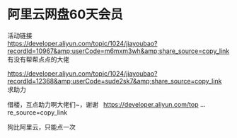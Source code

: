 # 阿里云网盘60天会员


活动链接<br />
https://developer.aliyun.com/topic/1024/jiayoubao?recordId=10967&amp;userCode=m6mxm3wh&amp;share_source=copy_link<br />
有没有帮帮点点的大佬

<a href="https://developer.aliyun.com/topic/1024/jiayoubao?recordId=12368&amp;userCode=sude2sk7&amp;share_source=copy_link" target="_blank">https://developer.aliyun.com/topic/1024/jiayoubao?recordId=12368&amp;userCode=sude2sk7&amp;share_source=copy_link</a><br />
求助力

借楼，互点助力啊大佬们~，谢谢&nbsp; &nbsp;<a href="https://developer.aliyun.com/topic/1024/jiayoubao?recordId=10426&amp;share_source=copy_link" target="_blank">https://developer.aliyun.com/top ... re_source=copy_link</a>

狗比阿里云，只能点一次
